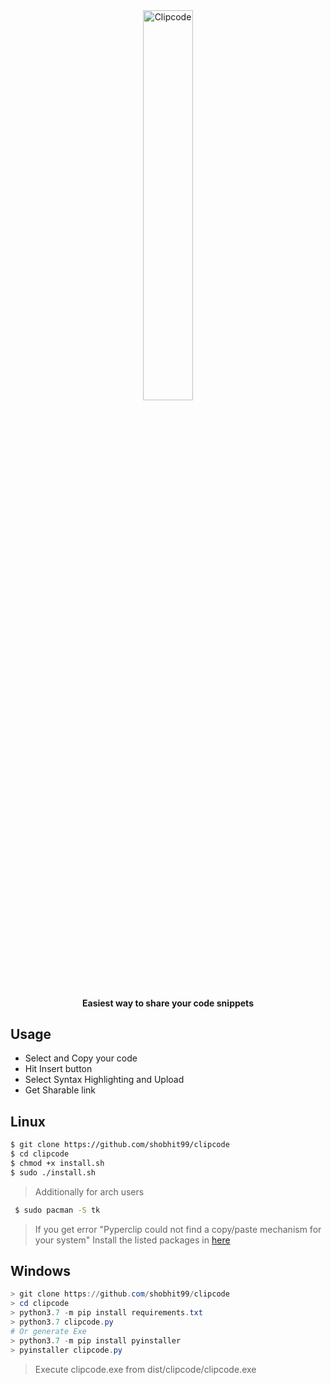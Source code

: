 <div align="center">
  <a href="clipco.de"><img src="https://i.imgur.com/qvolQzy.png" alt="Clipcode" width="40%" height="40%"></a><h4 align="center">Easiest way to share your code snippets</h4>
</div>

## Usage
+ Select and Copy your code
+ Hit Insert button
+ Select Syntax Highlighting and Upload
+ Get Sharable link

##  Linux
```bash
$ git clone https://github.com/shobhit99/clipcode
$ cd clipcode
$ chmod +x install.sh
$ sudo ./install.sh
```
> Additionally for arch users
```bash
 $ sudo pacman -S tk
```
> If you get error "Pyperclip could not find a copy/paste mechanism for your system" Install the listed packages in [here](https://pyperclip.readthedocs.io/en/latest/introduction.html#not-implemented-error) 

##  Windows
```powershell
> git clone https://github.com/shobhit99/clipcode
> cd clipcode
> python3.7 -m pip install requirements.txt
> python3.7 clipcode.py
# Or generate Exe
> python3.7 -m pip install pyinstaller
> pyinstaller clipcode.py
```
> Execute clipcode.exe from dist/clipcode/clipcode.exe

